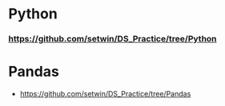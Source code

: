# Python
  ### https://github.com/setwin/DS_Practice/tree/Python
# Pandas
- https://github.com/setwin/DS_Practice/tree/Pandas
